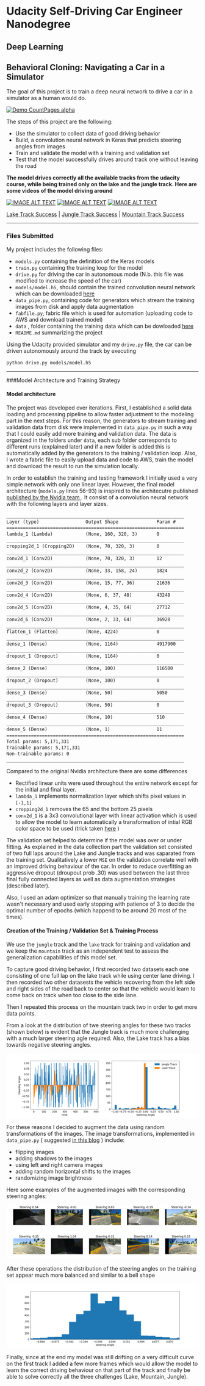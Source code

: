 # Udacity Self-Driving Car Engineer Nanodegree

## Deep Learning 

Behavioral Cloning: Navigating a Car in a Simulator
---

The goal of this project is to train a deep neural network to drive a car in a simulator as a human 
would do. 

[![Demo CountPages alpha](./plots/mountain_track.gif)](https://www.youtube.com/watch?v=DUhGXYgVido)

The steps of this project are the following:

* Use the simulator to collect data of good driving behavior
* Build, a convolution neural network in Keras that predicts steering angles from images
* Train and validate the model with a training and validation set
* Test that the model successfully drives around track one without leaving the road

**The model drives correctly all the available tracks from the udacity course, while being trained only on
the lake and the jungle track. Here are some videos of the model driving around**

[![IMAGE ALT TEXT](http://img.youtube.com/vi/GTDBoOSJ20E/1.jpg)](http://www.youtube.com/watch?v=GTDBoOSJ20E "Lake Track Success")
[![IMAGE ALT TEXT](http://img.youtube.com/vi/DUhGXYgVido/1.jpg)](http://www.youtube.com/watch?v=DUhGXYgVido "Jungle Track Success")
[![IMAGE ALT TEXT](http://img.youtube.com/vi/foVvq6IwuDk/1.jpg)](http://www.youtube.com/watch?v=foVvq6IwuDk "Mountain Track Success")

[Lake Track Success](http://www.youtube.com/watch?v=GTDBoOSJ20E "Lake Track Success") | 
[Jungle Track Success](http://www.youtube.com/watch?v=DUhGXYgVido "Jungle Track Success") |
[Mountain Track Success](http://www.youtube.com/watch?v=foVvq6IwuDk "Mountain Track Success")



---
### Files Submitted 


My project includes the following files:

* `models.py` containing the definition of the Keras models 
* `train.py` containing the training loop for the model
* `drive.py` for driving the car in autonomous mode (N.b. this file was modified to increase the speed of the car)
* `models/model.h5`, should contain the trained convolution neural network which can be downloaded [here](https://s3.eu-central-1.amazonaws.com/luca-public/udacity/behavioural-cloning/models_done2.zip) 
* `data_pipe.py`, containing code for generators which stream the training images from disk and apply data augmentation
*  `fabfile.py`, fabric file which is used for automation (uploading code to AWS and download trained model)
*  `data` , folder containing the training data which can be dowloaded [here](https://s3.eu-central-1.amazonaws.com/luca-public/udacity/behavioural-cloning/data.zip) 
* `README.md` summarizing the project

Using the Udacity provided simulator and my `drive.py` file, the car can be driven autonomously around the track by executing 
```sh
python drive.py models/model.h5
```
---
###Model Architecture and Training Strategy

#### Model architecture 

The project was developed over iterations. First, I established a solid data loading and processing pipeline to allow faster adjustment to the modeling part in the next steps.
For this reason, the generators to stream training and validation data from disk were implemented in `data_pipe.py` in such a way that I could easily add more training and validation data.
The data is organized in the folders under `data`, each sub folder corresponds to different runs (explained later) and if a new folder is added this is automatically added 
by the generators to the training / validation loop.  Also, I wrote a fabric file to easily upload data and code to AWS, train the model and download the result to run the simulation locally.

In order to establish the training and testing framework I initially used a very simple network with only one linear layer.
However, the final model architecture (`models.py` lines 56-93) is inspired to the architecutre published
 [published by the Nvidia team ](https://devblogs.nvidia.com/parallelforall/deep-learning-self-driving-cars/).
It consist of a convolution neural network with the following layers and layer sizes.

```
_________________________________________________________________
Layer (type)                 Output Shape              Param # 
=================================================================
lambda_1 (Lambda)            (None, 160, 320, 3)       0
_________________________________________________________________
cropping2d_1 (Cropping2D)    (None, 70, 320, 3)        0
_________________________________________________________________
conv2d_1 (Conv2D)            (None, 70, 320, 3)        12
_________________________________________________________________
conv2d_2 (Conv2D)            (None, 33, 158, 24)       1824
_________________________________________________________________
conv2d_3 (Conv2D)            (None, 15, 77, 36)        21636
_________________________________________________________________
conv2d_4 (Conv2D)            (None, 6, 37, 48)         43248
_________________________________________________________________
conv2d_5 (Conv2D)            (None, 4, 35, 64)         27712
_________________________________________________________________
conv2d_6 (Conv2D)            (None, 2, 33, 64)         36928
_________________________________________________________________
flatten_1 (Flatten)          (None, 4224)              0
_________________________________________________________________
dense_1 (Dense)              (None, 1164)              4917900
_________________________________________________________________
dropout_1 (Dropout)          (None, 1164)              0
_________________________________________________________________
dense_2 (Dense)              (None, 100)               116500
_________________________________________________________________
dropout_2 (Dropout)          (None, 100)               0
_________________________________________________________________
dense_3 (Dense)              (None, 50)                5050
_________________________________________________________________
dropout_3 (Dropout)          (None, 50)                0
_________________________________________________________________
dense_4 (Dense)              (None, 10)                510
_________________________________________________________________
dense_5 (Dense)              (None, 1)                 11
=================================================================
Total params: 5,171,331
Trainable params: 5,171,331
Non-trainable params: 0
_________________________________________________________________
```

Compared to the original Nvidia architecture there are some differences
 
- Rectified linear units were used throughout the entire network except for
the initial and final layer.  
- `lambda_1` implements normalization layer which shifts pixel values in `[-1,1]` 
- `cropping2d_1` removes the 65 and the bottom 25 pixels
- `conv2d_1` is a 3x3 convolutional layer with linear activation which is used to allow the model to learn automatically 
a transformation of intial RGB color space to be used (trick taken [here](https://chatbotslife.com/using-augmentation-to-mimic-human-driving-496b569760a9) )

The validation set helped to determine if the model was over or under fitting. 
As explained in the data collection part the validation set consisted of two full laps around the Lake and Jungle tracks 
and was saparated from the training set. Qualitatively a lower `MSE` on the validation correlate well with an improved 
driving behaviour of the car. In order to reduce overfitting an aggressive dropout (droupout prob .30) was used between 
the last three final fully connected layers as well as data augmentation strategies (described later). 

Also, I used an adam optimizer so that manually  training the learning rate wasn't necessary and used 
early stopping with patience of 3 to decide the optimal number of epochs (which happend to be around 20 most of the times).


#### Creation of the Training / Validation Set & Training Process

We use the `jungle` track and the `lake` track for training and validation and we keep the `mountain` track as an independent 
test to assess the generalization capabilities of this model set.


To capture good driving behavior, I first recorded two datasets each one consisting of one full 
lap on the lake track while using center lane driving.   I then recorded two other datasests the vehicle recovering from the 
left side and right sides of the road back to center so that the vehicle would learn to come back on track when too close to the side lane.

Then I repeated this process on the mountain track two in order to get more data points.

From a look at the distribution of twe steering angles for these two tracks (shown below) is evident that the Jungle track 
is much more challenging with a  much larger steering agle required. Also, the Lake track has a bias 
towards negative steering angles.

![alt text](./plots/angles_distribution.png)

For these reasons I decided to augment the data using random transformations of the images. 
The image transformations, implemented in `data_pipe.py` ( suggested [in this blog](https://devblogs.nvidia.com/parallelforall/deep-learning-self-driving-cars/) )  include:

- flipping images
- adding shadows to the images
- using left and right camera images
- adding random horizontal shifts to the images
- randomizing image brightness

Here some examples of the augmented images with the corresponding steering angles:

![alt text](./plots/sample_augmented_images.png)

After these operations the distribution of the steering angles on the training set appear much more balanced and similar 
to a bell shape

![alt text](./plots/angles_distribution_modified.png)

Finally, since at the end my model was still drifting on a very difficult curve on the first track I added a few more frames which
would allow the model to learn the correct driving behaviour on that part of the track and finally be able to solve correctly all the
three challenges (Lake, Mountain, Jungle).




